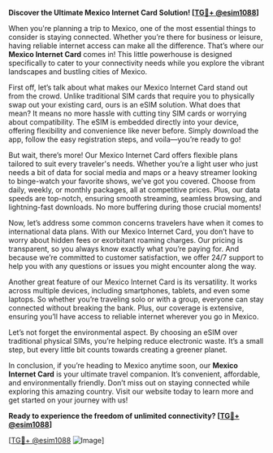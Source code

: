 **Discover the Ultimate Mexico Internet Card Solution! [[TG💪+ @esim1088](https://t.me/s/esim1088)]**

When you're planning a trip to Mexico, one of the most essential things to consider is staying connected. Whether you’re there for business or leisure, having reliable internet access can make all the difference. That’s where our **Mexico Internet Card** comes in! This little powerhouse is designed specifically to cater to your connectivity needs while you explore the vibrant landscapes and bustling cities of Mexico.

First off, let’s talk about what makes our Mexico Internet Card stand out from the crowd. Unlike traditional SIM cards that require you to physically swap out your existing card, ours is an eSIM solution. What does that mean? It means no more hassle with cutting tiny SIM cards or worrying about compatibility. The eSIM is embedded directly into your device, offering flexibility and convenience like never before. Simply download the app, follow the easy registration steps, and voila—you’re ready to go!

But wait, there’s more! Our Mexico Internet Card offers flexible plans tailored to suit every traveler's needs. Whether you’re a light user who just needs a bit of data for social media and maps or a heavy streamer looking to binge-watch your favorite shows, we’ve got you covered. Choose from daily, weekly, or monthly packages, all at competitive prices. Plus, our data speeds are top-notch, ensuring smooth streaming, seamless browsing, and lightning-fast downloads. No more buffering during those crucial moments!

Now, let’s address some common concerns travelers have when it comes to international data plans. With our Mexico Internet Card, you don’t have to worry about hidden fees or exorbitant roaming charges. Our pricing is transparent, so you always know exactly what you’re paying for. And because we’re committed to customer satisfaction, we offer 24/7 support to help you with any questions or issues you might encounter along the way.

Another great feature of our Mexico Internet Card is its versatility. It works across multiple devices, including smartphones, tablets, and even some laptops. So whether you’re traveling solo or with a group, everyone can stay connected without breaking the bank. Plus, our coverage is extensive, ensuring you’ll have access to reliable internet wherever you go in Mexico.

Let’s not forget the environmental aspect. By choosing an eSIM over traditional physical SIMs, you’re helping reduce electronic waste. It’s a small step, but every little bit counts towards creating a greener planet.

In conclusion, if you’re heading to Mexico anytime soon, our **Mexico Internet Card** is your ultimate travel companion. It’s convenient, affordable, and environmentally friendly. Don’t miss out on staying connected while exploring this amazing country. Visit our website today to learn more and get started on your journey with us!

**Ready to experience the freedom of unlimited connectivity? [[TG💪+ @esim1088](https://t.me/s/esim1088)]**

[[TG💪+ @esim1088](https://t.me/s/esim1088) ![Image](https://i.postimg.cc/Y0z9fWf4/image.png)]